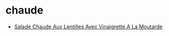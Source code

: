 # chaude

 * [Salade Chaude Aux Lentilles Avec Vinaigrette A La Moutarde](../index/s/salade-chaude-aux-lentilles-avec-vinaigrette-a-la-moutarde-10055.json)
